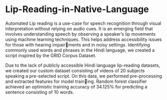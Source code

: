 # Lip-Reading-in-Native-Language

Automated Lip reading is a use-case for speech recognition through visual interpretation without relying on audio cues. It is an emerging field that involves understanding speech by observing a speaker’s lip movements using machine learning techniques. This helps address accessibility issues for those with hearing impairments and in noisy settings. Identifying commonly used words and phrases in the Hindi language, we created a script inspired by the GRID Corpus Dataset. 

Due to the lack of publicly accessible Hindi language lip-reading datasets, we created our custom dataset consisting of videos of 20 subjects speaking a pre-selected script. 
On this data, we performed pre-processing and extracted features for model training. Random forest classifier achieved an optimistic training accuracy of 34.125%
for predicting a sentence consisting of 10 words.
